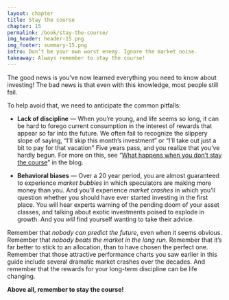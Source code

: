 ```yaml
---
layout: chapter
title: Stay the course
chapter: 15
permalink: /book/stay-the-course/
img_header: header-15.png
img_footer: summary-15.png
intro: Don’t be your own worst enemy. Ignore the market noise.
takeaway: Always remember to stay the course!
---
```


The good news is you’ve now learned everything you need to know about investing! The bad news is that even with this knowledge, most people still fail.

To help avoid that, we need to anticipate the common pitfalls:

- **Lack of discipline** — When you’re young, and life seems so long, it can be hard to forego current consumption in the interest of rewards that appear so far into the future. We often fail to recognize the slippery slope of saying, “I’ll skip this month’s investment” or “I’ll take out just a bit to pay for that vacation” Five years pass, and you realize that you’ve hardly begun. For more on this, see “[What happens when you don’t stay the course](/blog/what-happens-when-you-dont-stay-the-course/)” in the blog.

- **Behavioral biases** — Over a 20 year period, you are almost guaranteed to experience *market bubbles* in which speculators are making more money than you. And you’ll experience *market crashes* in which you’ll question whether you should have ever started investing in the first place. You will hear experts warning of the pending doom of your asset classes, and talking about exotic investments poised to explode in growth. And you *will* find yourself wanting to take their advice.

Remember that *nobody can predict the future*, even when it seems obvious. Remember that *nobody beats the market in the long run*. Remember that it’s far better to stick to an allocation, than to have chosen the perfect one. Remember that those attractive performance charts you saw earlier in this guide include several dramatic market crashes over the decades. And remember that the rewards for your long-term discipline can be life changing.

**Above all, remember to stay the course!**